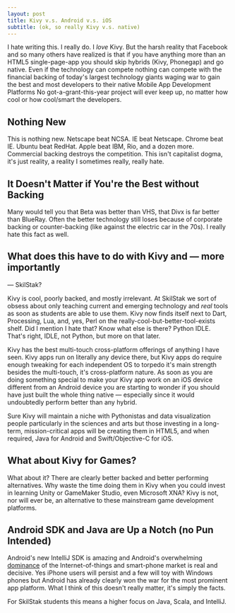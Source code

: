 ```yaml
---
layout: post
title: Kivy v.s. Android v.s. iOS
subtitle: (ok, so really Kivy v.s. native)
---
```


I hate writing this. I really do. I *love* Kivy. But the harsh
reality that Facebook and so many others have realized is that if
you have anything more than an HTML5 single-page-app you should
skip hybrids (Kivy, Phonegap) and go native. Even if the technology
can compete nothing can compete with the financial backing of today's
largest technology giants waging war to gain the best and most
developers to their native Mobile App Development Platforms No
got-a-grant-this-year project will ever keep up, no matter how cool
or how cool/smart the developers.

## Nothing New

This is nothing new. Netscape beat NCSA. IE beat Netscape. Chrome
beat IE. Ubuntu beat RedHat. Apple beat IBM, Rio, and a dozen more.
Commercial backing destroys the competition. This isn't capitalist
dogma, it's just reality, a reality I sometimes really, really hate.

## It Doesn't Matter if You're the Best without Backing

Many would tell you that Beta was better than VHS, that Divx is far
better than BlueRay. Often the better technology still loses because
of corporate backing or counter-backing (like against the electric
car in the 70s). I really hate this fact as well.

## What does this have to do with Kivy and &mdash; more importantly
&mdash; SkilStak?

Kivy is cool, poorly backed, and mostly irrelevant. At SkilStak we
sort of obsess about only teaching current and emerging technology
and *real* tools as soon as students are able to use them. Kivy now
finds itself next to Dart, Processing, Lua, and, yes, Perl on the
really-cool-but-better-tool-exists shelf. Did I mention I hate that?
Know what else is there? Python IDLE. That's right, IDLE, not Python,
but more on that later.

Kivy has the best multi-touch cross-platform offerings of anything
I have seen. Kivy apps run on literally any device there, but Kivy
apps do require enough tweaking for each independent OS to torpedo
it's main strength besides the multi-touch, it's cross-platform
nature. As soon as you are doing something special to make your
Kivy app work on an iOS device different from an Android device you
are starting to wonder if you should have just built the whole thing
native &mdash; especially since it would undoubtedly perform better
than any hybrid.

Sure Kivy will maintain a niche with Pythonistas and data visualization
people particularly in the sciences and arts but those investing
in a long-term, mission-critical apps will be creating them in
HTML5, and when required, Java for Android and Swift/Objective-C
for iOS.

## What about Kivy for Games?

What about it? There are clearly better backed and better performing
alternatives. Why waste the time doing them in Kivy when you could
invest in learning Unity or GameMaker Studio, even Microsoft XNA?
Kivy is not, nor will ever be, an alternative to these mainstream
game development platforms.

## Android SDK and Java are Up a Notch (no Pun Intended)

Android's new IntelliJ SDK is amazing and Android's overwhelming
[dominance](http://www.pcworld.com/article/2460020/android-grabs-record-85-percent-smartphone-share.html)
of the Internet-of-things and smart-phone market is real and decisive.
Yes iPhone users will persist and a few will toy with Windows phones
but Android has already clearly won the war for the most prominent
app platform. What I think of this doesn't really matter, it's
simply the facts.

For SkilStak students this means a higher focus on Java, Scala, and
IntelliJ. 

